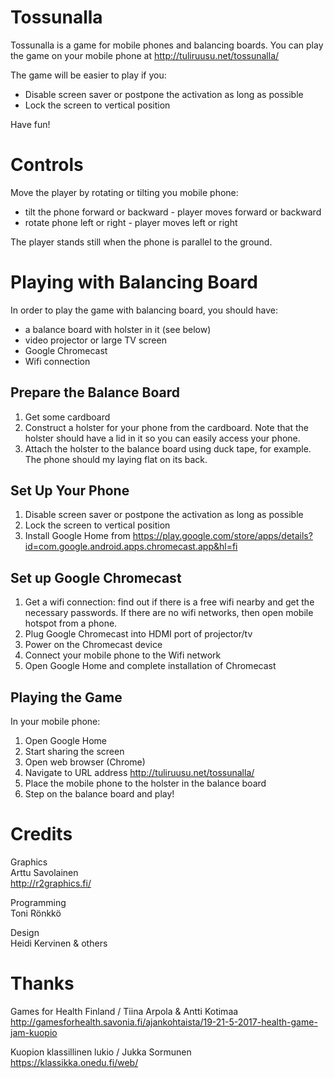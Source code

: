 # Tossunalla
Tossunalla is a game for mobile phones and balancing boards.  You can play the game on
your mobile phone at http://tuliruusu.net/tossunalla/

The game will be easier to play if you:

- Disable screen saver or postpone the activation as long as possible
- Lock the screen to vertical position

Have fun!

# Controls

Move the player by rotating or tilting you mobile phone:

- tilt the phone forward or backward - player moves forward or backward
- rotate phone left or right - player moves left or right

The player stands still when the phone is parallel to the ground.

# Playing with Balancing Board

In order to play the game with balancing board, you should have:

- a balance board with holster in it (see below)
- video projector or large TV screen
- Google Chromecast
- Wifi connection

## Prepare the Balance Board

1. Get some cardboard
2. Construct a holster for your phone from the cardboard.  Note that the
   holster should have a lid in it so you can easily access your phone.
3. Attach the holster to the balance board using duck tape, for
    example.  The phone should my laying flat on its back.

## Set Up Your Phone

1. Disable screen saver or postpone the activation as long as possible
2. Lock the screen to vertical position
3. Install Google Home from
    https://play.google.com/store/apps/details?id=com.google.android.apps.chromecast.app&hl=fi

## Set up Google Chromecast

1. Get a wifi connection: find out if there is a free wifi nearby and
   get the necessary passwords.  If there are no wifi networks, then
   open mobile hotspot from a phone.
2. Plug Google Chromecast into HDMI port of projector/tv
3. Power on the Chromecast device
4. Connect your mobile phone to the Wifi network
5. Open Google Home and complete installation of Chromecast

## Playing the Game

In your mobile phone:

1. Open Google Home
2. Start sharing the screen
3. Open web browser (Chrome)
4. Navigate to URL address http://tuliruusu.net/tossunalla/
5. Place the mobile phone to the holster in the balance board
6. Step on the balance board and play!

# Credits

Graphics  
Arttu Savolainen  
http://r2graphics.fi/

Programming  
Toni Rönkkö

Design  
Heidi Kervinen & others

# Thanks

Games for Health Finland / Tiina Arpola & Antti Kotimaa  
http://gamesforhealth.savonia.fi/ajankohtaista/19-21-5-2017-health-game-jam-kuopio

Kuopion klassillinen lukio / Jukka Sormunen  
https://klassikka.onedu.fi/web/
